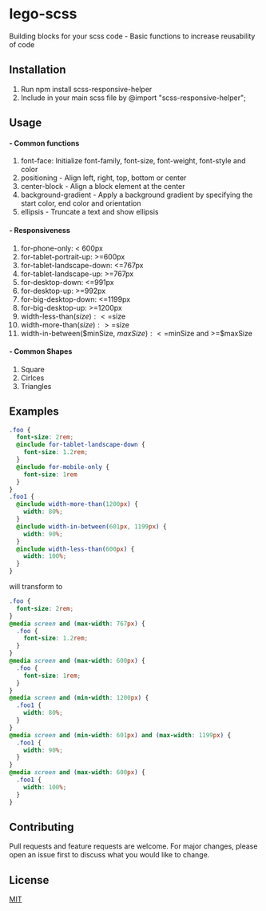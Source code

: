 # lego-scss

Building blocks for your scss code - Basic functions to increase reusability of code

## Installation

1. Run npm install scss-responsive-helper
2. Include in your main scss file by @import "scss-responsive-helper";

## Usage
#### - Common functions

1. font-face: Initialize font-family, font-size, font-weight, font-style and color
2. positioning - Align left, right, top, bottom or center
3. center-block - Align a block element at the center
4. background-gradient - Apply a background gradient by specifying the start color, end color and orientation
5. ellipsis - Truncate a text and show ellipsis

#### - Responsiveness

1.  for-phone-only: < 600px
2.  for-tablet-portrait-up: >=600px
3.  for-tablet-landscape-down: <=767px
4.  for-tablet-landscape-up: >=767px
5.  for-desktop-down: <=991px
6.  for-desktop-up: >=992px
7.  for-big-desktop-down: <=1199px
8.  for-big-desktop-up: >=1200px
9.  width-less-than($size): <=$size
10. width-more-than($size): >=$size
11. width-in-between($minSize, $maxSize): <=$minSize and >=$maxSize

#### - Common Shapes

1. Square
2. Cirlces
3. Triangles

## Examples

```scss
.foo {
  font-size: 2rem;
  @include for-tablet-landscape-down {
    font-size: 1.2rem;
  }
  @include for-mobile-only {
    font-size: 1rem
  }
}
.foo1 {
  @include width-more-than(1200px) {
    width: 80%;
  }
  @include width-in-between(601px, 1199px) {
    width: 90%;
  }
  @include width-less-than(600px) {
    width: 100%;
  }
}
```
will transform to
```css
.foo {
  font-size: 2rem;
}
@media screen and (max-width: 767px) {
  .foo {
    font-size: 1.2rem;
  }
}
@media screen and (max-width: 600px) {
  .foo {
    font-size: 1rem;
  }
}
@media screen and (min-width: 1200px) {
  .foo1 {
    width: 80%;
  }
}
@media screen and (min-width: 601px) and (max-width: 1199px) {
  .foo1 {
    width: 90%;
  }
}
@media screen and (max-width: 600px) {
  .foo1 {
    width: 100%;
  }
}
```

## Contributing

Pull requests and feature requests are welcome. For major changes, please open an issue first to discuss what you would like to change.

## License

[MIT](https://github.com/sagnikpaul28/scss-responsive-helper/blob/master/License)

